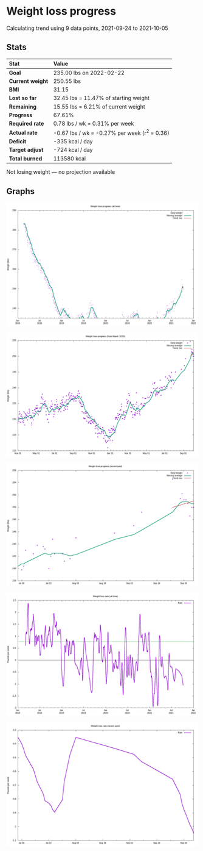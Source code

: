 # Weight loss progress

Calculating trend using 9 data points, 2021-09-24 to 2021-10-05

## Stats

Stat|Value
:-|:-
**Goal**|235.00 lbs on 2022-02-22
**Current weight**|250.55 lbs
**BMI**|31.15
**Lost so far**|32.45 lbs = 11.47% of starting weight
**Remaining**|15.55 lbs =  6.21% of current  weight
**Progress**|67.61%
**Required rate**|0.78 lbs / wk = 0.31% per week
**Actual rate**|-0.67 lbs / wk = -0.27% per week  (r<sup>2</sup> = 0.36)
**Deficit**|-335 kcal / day
**Target adjust**|-724 kcal / day
**Total burned**|113580 kcal

Not losing weight &mdash; no projection available

## Graphs

![](weight-graph-alltime.png)

![](weight-graph-covid.png)

![](weight-graph-recent.png)

![](rate-graph-alltime.png)

![](rate-graph-recent.png)
